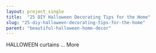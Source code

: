 ```yaml
---
layout: project_single
title:  "25 DIY Halloween Decorating Tips for the Home"
slug: "25-diy-halloween-decorating-tips-for-the-home"
parent: "beautiful-halloween-home-decor"
---
```

HALLOWEEN curtains                                                       …                                                                                                                                                     More